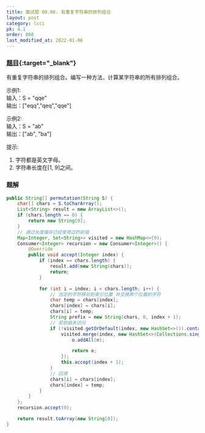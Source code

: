 ```yaml
---
title: 面试题 08.08. 有重复字符串的排列组合
layout: post
category: lcci
pk: 4.1
order: 808
last_modified_at: 2022-01-06
---
```


### [题目](https://leetcode.cn/permutation-ii-lcci/){:target="_blank"}

有重复字符串的排列组合。编写一种方法，计算某字符串的所有排列组合。

示例1:  
输入：S = "qqe"  
输出：["eqq","qeq","qqe"]

示例2:  
输入：S = "ab"  
输出：["ab", "ba"]

提示:
1. 字符都是英文字母。
2. 字符串长度在[1, 9]之间。


### 题解

```java
public String[] permutation(String S) {
    char[] chars = S.toCharArray();
    List<String> result = new ArrayList<>();
    if (chars.length == 0) {
        return new String[0];
    }
    // 通过长度缓存已经使用过的前缀
    Map<Integer, Set<String>> visited = new HashMap<>(9);
    Consumer<Integer> recursion = new Consumer<Integer>() {
        @Override
        public void accept(Integer index) {
            if (index == chars.length) {
                result.add(new String(chars));
                return;
            }

            for (int i = index; i < chars.length; i++) {
                // 选定的字符移动到索引位置 并交换两个位置的字符
                char temp = chars[index];
                chars[index] = chars[i];
                chars[i] = temp;
                String prefix = new String(chars, 0, index + 1);
                // 若前缀未访问
                if (!visited.getOrDefault(index, new HashSet<>()).contains(prefix)) {
                    visited.merge(index, new HashSet<>(Collections.singletonList(prefix)), (o, n) -> {
                        o.addAll(n);

                        return o;
                    });
                    this.accept(index + 1);
                }
                // 回溯
                chars[i] = chars[index];
                chars[index] = temp;
            }
        }
    };
    recursion.accept(0);

    return result.toArray(new String[0]);
}
```